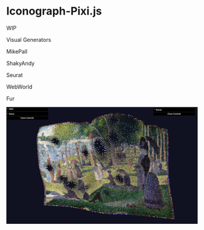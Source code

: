 # Iconograph-Pixi.js

WIP

Visual Generators

MikePall

ShakyAndy

Seurat

WebWorld

Fur

![Screenshot](screenshot/screenshot1.png)
